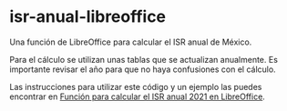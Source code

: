 # isr-anual-libreoffice

Una función de LibreOffice para calcular el ISR anual de México.

Para el cálculo se utilizan unas tablas que se actualizan anualmente. Es importante revisar el año para que no haya confusiones con el cálculo.

Las instrucciones para utilizar este código y un ejemplo las puedes encontrar en  [Función para calcular el ISR anual 2021 en LibreOffice](https://linuxmanr4.com/2021/11/18/isr-anual-2021-libreoffice/).
